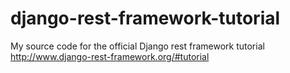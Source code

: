 # django-rest-framework-tutorial
My source code for the official Django rest framework tutorial http://www.django-rest-framework.org/#tutorial
